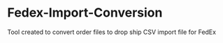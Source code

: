 # Fedex-Import-Conversion

Tool created to convert order files to drop ship CSV import file for FedEx
